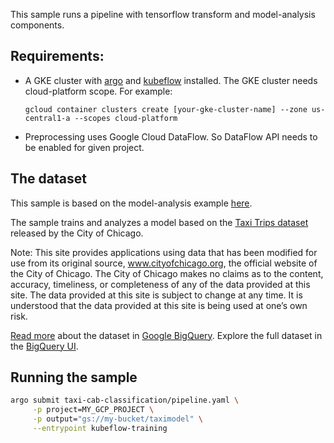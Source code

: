 This sample runs a pipeline with tensorflow transform and model-analysis components.

## Requirements:

* A GKE cluster with [argo](https://github.com/argoproj/argo) and
  [kubeflow](https://github.com/kubeflow/kubeflow) installed.
  The GKE cluster needs cloud-platform scope. For example:

  `gcloud container clusters create [your-gke-cluster-name] --zone us-central1-a --scopes cloud-platform`

* Preprocessing uses Google Cloud DataFlow. So DataFlow API needs to be enabled for given project.

## The dataset

This sample is based on the model-analysis example [here](https://github.com/tensorflow/model-analysis/tree/master/examples/chicago_taxi).

The sample trains and analyzes a model based on the [Taxi Trips dataset](https://data.cityofchicago.org/Transportation/Taxi-Trips/wrvz-psew)
released by the City of Chicago.

Note: This site provides applications using data that has been modified
for use from its original source, www.cityofchicago.org, the official website of
the City of Chicago. The City of Chicago makes no claims as to the content,
accuracy, timeliness, or completeness of any of the data provided at this site.
The data provided at this site is subject to change at any time. It is understood
that the data provided at this site is being used at one’s own risk.

[Read more](https://cloud.google.com/bigquery/public-data/chicago-taxi) about the
dataset in [Google BigQuery](https://cloud.google.com/bigquery/). Explore the
full dataset in the
[BigQuery UI](https://bigquery.cloud.google.com/dataset/bigquery-public-data:chicago_taxi_trips).

## Running the sample

```sh
argo submit taxi-cab-classification/pipeline.yaml \
     -p project=MY_GCP_PROJECT \
     -p output="gs://my-bucket/taximodel" \
     --entrypoint kubeflow-training
```
